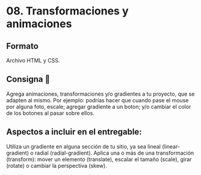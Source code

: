 # 08. Transformaciones y animaciones

## Formato
Archivo HTML y CSS. 

## Consigna 📝
Agrega animaciones, transformaciones y/o gradientes a tu proyecto, que se adapten al mismo. Por ejemplo: podrías hacer que cuando pase el mouse por alguna foto, escale; agregar gradiente a un boton; y/o cambiar el color de los botones al pasar sobre ellos.

## Aspectos a incluir en el entregable:
Utiliza un gradiente en alguna sección de tu sitio, ya sea lineal (linear-gradient) o radial (radial-gradient). Aplica una o más de una transformación (transform): mover un elemento (translate), escalar el tamaño (scale), girar (rotate) o cambiar la perspectiva (skew).
